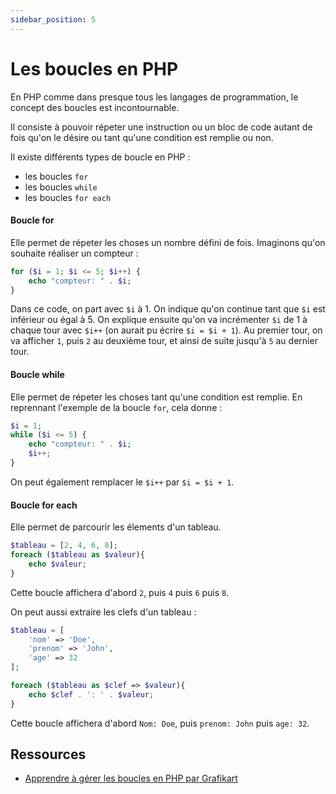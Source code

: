```yaml
---
sidebar_position: 5
---
```


# Les boucles en PHP
 
En PHP comme dans presque tous les langages de programmation, le concept des boucles est incontournable. 

Il consiste à pouvoir répeter une instruction ou un bloc de code autant de fois qu'on le désire ou tant qu'une condition est remplie ou non.

Il existe différents types de boucle en PHP :

- les boucles ```for```
- les boucles ```while```
- les boucles ```for each```

#### Boucle for

Elle permet de répeter les choses un nombre défini de fois. Imaginons qu'on souhaite réaliser un compteur :

```php
for ($i = 1; $i <= 5; $i++) {
    echo "compteur: " . $i;
}
```

Dans ce code, on part avec ```$i``` à 1. On indique qu'on continue tant que ```$i``` est inférieur ou égal à 5. On explique ensuite qu'on va incrémenter ```$i``` de 1 à chaque tour avec ```$i++``` (on aurait pu écrire ```$i = $i + 1```). Au premier tour, on va afficher ```1```, puis ```2``` au deuxième tour, et ainsi de suite jusqu'à ```5``` au dernier tour.

#### Boucle while

Elle permet de répeter les choses tant qu'une condition est remplie. En reprennant l'exemple de la boucle ```for```, cela donne :

```php
$i = 1;
while ($i <= 5) {
    echo "compteur: " . $i;
    $i++;
}
```

On peut également remplacer le ```$i++``` par ```$i = $i + 1```.


#### Boucle for each

Elle permet de parcourir les élements d'un tableau.

```php
$tableau = [2, 4, 6, 8];
foreach ($tableau as $valeur){
    echo $valeur;
}
```

Cette boucle affichera d'abord ```2```, puis ```4``` puis ```6``` puis ```8```.

On peut aussi extraire les clefs d'un tableau : 

```php
$tableau = [
    'nom' => 'Doe',
    'prenom' => 'John',
    'age' => 32
];

foreach ($tableau as $clef => $valeur){
    echo $clef . ': ' . $valeur;
}
```

Cette boucle affichera d'abord ```Nom: Doe```, puis ```prenom: John``` puis ```age: 32```.

 ## Ressources

* [Apprendre à gérer les boucles en PHP par Grafikart](https://grafikart.fr/tutoriels/boucles-php-1118#autoplay)